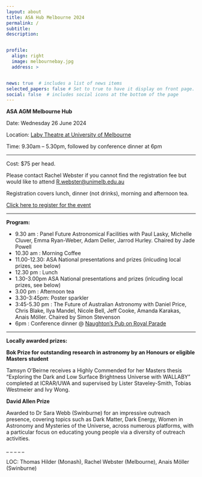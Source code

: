 ```yaml
---
layout: about
title: ASA Hub Melbourne 2024
permalink: /
subtitle: 
description: 


profile:
  align: right
  image: melbournebay.jpg
  address: >


news: true  # includes a list of news items
selected_papers: false # Set to true to have it display on front page. includes a list of papers marked as "selected={true}"
social: false  # includes social icons at the bottom of the page
---
```


**ASA AGM Melbourne Hub**
<p>  Date:		Wednesday 26 June 2024 </p>
<p> Location:  <a href="https://maps.unimelb.edu.au/point?identifier=PAR%3B192%3B2%3BL108">Laby Theatre at University of Melbourne</a>  </p>
<p>Time: 		9.30am – 5.30pm, followed by conference dinner at 6pm </p>

_ _ _ _ _
<p> Cost:		$75 per head. </p>
<p> Please contact Rachel Webster if you cannot find the registration fee but would like to attend  <a href="mailto:R.webster@unimelb.edu.au">R.webster@unimelb.edu.au</a> </p>
<p> Registration covers lunch, dinner (not drinks), morning and afternoon tea.</p>
<p> <a href="https://www.eventbrite.com.au/e/asa-hub-melbourne-2024-tickets-919790627527">Click here to register for the event</a>  </p>

_ _ _ _ _
**Program:**

* 9.30 am :	Panel Future Astronomical Facilities with Paul Lasky, Michelle Cluver, Emma Ryan-Weber, Adam Deller, Jarrod Hurley. Chaired by Jade Powell
* 10.30 am :	Morning Coffee
* 11.00-12.30:	ASA National presentations and prizes (inlcuding local prizes, see below)
* 12.30 pm :	Lunch
* 1.30-3.00pm	ASA National presentations and prizes (inlcuding local prizes, see below)
* 3.00 pm :	Afternoon tea
* 3.30-3:45pm: Poster sparkler
* 3:45-5.30 pm :	The Future of Australian Astronomy with Daniel Price, Chris Blake, Ilya Mandel, Nicole Bell, Jeff Cooke, Amanda Karakas, Anais Möller. Chaired by Simon Stevenson
* 6pm	:	Conference dinner @ <a href="https://naughtonshotel.com.au/">Naughton’s Pub on Royal Parade </a>

_ _ _ _ _
**Locally awarded prizes:**

**Bok Prize for outstanding research in astronomy by an Honours or eligible Masters student**
 
<p> Tamsyn O’Beirne receives a Highly Commended for her Masters thesis “Exploring the Dark and Low Surface Brightness Universe with WALLABY” completed at ICRAR/UWA and supervised by Lister Staveley-Smith, Tobias Westmeier and Ivy Wong.</p>
 
**David Allen Prize**
<p>Awarded to Dr Sara Webb (Swinburne) for an impressive outreach presence, covering topics such as Dark Matter, Dark Energy, Women in Astronomy and Mysteries of the Universe, across numerous platforms, with a particular focus on educating young people via a diversity of outreach activities. </p>
_ _ _ _ _

<p> LOC: Thomas Hilder (Monash), Rachel Webster (Melbourne), Anais Möller (Swinburne) </p>